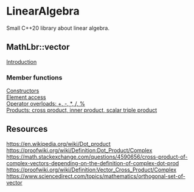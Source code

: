 # LinearAlgebra
Small C++20 library about linear algebra.

## MathLbr::vector
<a href="https://github.com/SoWeBegin/LinearAlgebra/blob/main/vector.md">Introduction</a></br>
### Member functions
<a href="https://github.com/SoWeBegin/LinearAlgebra/blob/main/vector_constructors.md">Constructors</a><br>
<a href="https://github.com/SoWeBegin/LinearAlgebra/blob/main/elementAccess.md">Element access</a><br>
<a href="">Operator overloads: +, -, *, /, %</a><br>
<a href="">Products: cross product, inner product, scalar triple product</a><br>


## Resources
https://en.wikipedia.org/wiki/Dot_product<br>
https://proofwiki.org/wiki/Definition:Dot_Product/Complex<br>
https://math.stackexchange.com/questions/4590656/cross-product-of-complex-vectors-depending-on-the-definition-of-complex-dot-prod<br>
https://proofwiki.org/wiki/Definition:Vector_Cross_Product/Complex<br>
https://www.sciencedirect.com/topics/mathematics/orthogonal-set-of-vector<br>

